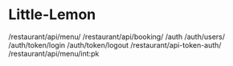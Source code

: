 # Little-Lemon

/restaurant/api/menu/ 
/restaurant/api/booking/ 
/auth 
/auth/users/ 
/auth/token/login 
/auth/token/logout 
/restaurant/api-token-auth/ 
/restaurant/api/menu/int:pk
